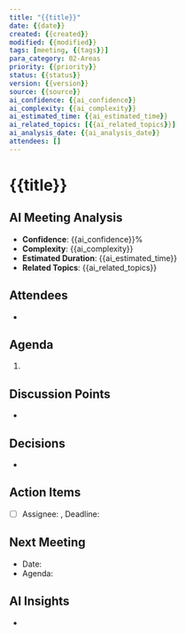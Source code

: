 ```yaml
---
title: "{{title}}"
date: {{date}}
created: {{created}}
modified: {{modified}}
tags: [meeting, {{tags}}]
para_category: 02-Areas
priority: {{priority}}
status: {{status}}
version: {{version}}
source: {{source}}
ai_confidence: {{ai_confidence}}
ai_complexity: {{ai_complexity}}
ai_estimated_time: {{ai_estimated_time}}
ai_related_topics: [{{ai_related_topics}}]
ai_analysis_date: {{ai_analysis_date}}
attendees: []
---
```


# {{title}}

## AI Meeting Analysis
- **Confidence**: {{ai_confidence}}%
- **Complexity**: {{ai_complexity}}
- **Estimated Duration**: {{ai_estimated_time}}
- **Related Topics**: {{ai_related_topics}}

## Attendees
-

## Agenda
1. 

## Discussion Points
-

## Decisions  
-

## Action Items
- [ ] Assignee: , Deadline: 

## Next Meeting
- Date: 
- Agenda:

## AI Insights
-
